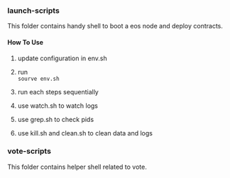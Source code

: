 ### launch-scripts

This folder contains handy shell to boot a eos node and deploy contracts.

#### How To Use
1. update configuration in env.sh
2. run  
 ```sourve env.sh```

3. run each steps sequentially
4. use watch.sh to watch logs
5. use grep.sh to check pids
6. use kill.sh and clean.sh to clean data and logs


### vote-scripts

This folder contains helper shell related to vote.
